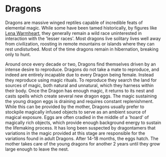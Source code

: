 # Dragons
Dragons are massive winged reptiles capable of incredible feats of elemental magic. While some have been tamed historically, by figures like [Lena Warmheart](../people/individuals/lean_warmheart.md), they generally remain a wild race uninterested in interaction with the 'lesser races'. Most dragons live solitary lives well away from civilization, roosting in remote mountains or islands where they can rest undisturbed. Most of the time dragons remain in hibernation, breaking only to hunt. 

Around once every decade or two, Dragons find themselves driven by an intense desire to reproduce. Dragons do not take a mate to reproduce, and indeed are entirely incapable due to every Dragon being female. Instead they reproduce using magic rituals. To reproduce they search the land for sources of magic, both natural and unnatural, which they harness within their body. Once the Dragon has enough magic, it returns to its nest and casts spells which create several new dragon eggs. The magic sustaining the young dragon eggs is draining and requires constant replenishment. While this can be provided by the mother, Dragons usually prefer to stockpile magically infused objects to serve as an ambient source of magical exposure. Eggs are often cradled in the middle of a 'hoard' of magically rich objects, which provide enough background energy to sustain the lifemaking process. It has long been suspected by dragontamers that variations in the magic provided at this stage are responsible for the variations found in adult Dragons. After 14-18 months, the eggs hatch. The mother takes care of the young dragons for another 2 years until they grow large enough to leave the nest.
